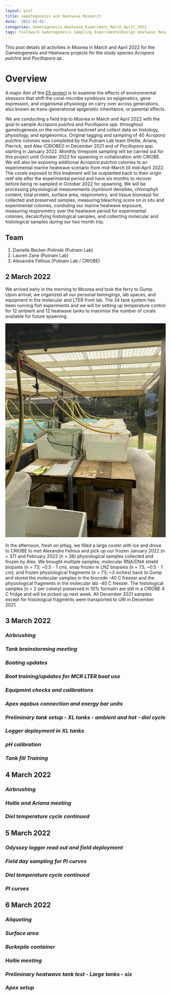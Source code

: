 ```yaml
---
layout: post
title: Gametogenesis and Heatwave Research
date: '2022-03-01'
categories: Gametogenesis_Heatwave_Experiment_March_April_2022
tags: Fieldwork Gametogenesis Sampling ExperimentalDesign Heatwave Respirometry
---
```

This post details all activities in Moorea in March and April 2022 for the Gametogenesis and Heatwave projects for the study species *Acropora pulchra* and *Pocillopora sp.*.  

# Overview  

A major Aim of the [E5 project](https://e5coral.org/) is to examine the effects of environmental stressors that shift the coral-microbe symbiosis on epigenetics, gene expression, and organismal physiology on carry over across generations, also known as trans-generational epigenetic inheritance, or parental effects.

We are conducting a field trip to Moorea in March and April 2022 with the goal to sample *Acropora pulchra* and *Pocillopora spp.* throughout gametogenesis on the northshore backreef and collect data on histology, physiology, and epigenomics. Original tagging and sampling of 40 *Acropora pulchra* colonies was completed by the Putnam Lab team (Hollie, Ariana, Pierrick, and Alex (CRIOBE)) in December 2021 and of *Pocillopora spp.* starting in January 2022. Monthly timepoint sampling will be carried out for this project until October 2022 for spawning in collaboration with CRIOBE. We will also be exposing additional *Acropora pulchra* colonies to an experimental marine heatwave scenario from mid-March till mid-April 2022. The corals exposed to this treatment will be outplanted back to their origin reef site after the experimental period and have six months to recover before being re-sampled in October 2022 for spawning. We will be processing physiological measurements (symbiont densities, chlorophyll content, total protein, surface area, respirometry, and tissue biomass) for collected and preserved samples, measuring bleaching score on *in situ* and experimental colonies, conduting our marine heatwave exposure, measuring respirometry over the heatwave period for experimental colonies, decalcifying histological samples, and collecting molecular and histological samples during our two month trip.

## Team
1. Danielle Becker-Polinski (Putnam Lab)
2. Lauren Zane (Putnam Lab)
3. Alexandre Fellous (Putnam Lab / CRIOBE)

## 2 March 2022 

We arrived early in the morning to Moorea and took the ferry to Gump. Upon arrival, we organized all our personal belongings, lab spaces, and equipment in the molecular and LTER front lab. The 24 tank system  has been running fish experiments and we will be setting up temperature control for 12 ambient and 12 heatwave tanks to maximise the number of corals available for future spawning. 


![tank.table.photo](https://raw.githubusercontent.com/urol-e5/urol-e5.github.io/master/images/March2022_Moorea/IMG_3465.jpg)


In the afternoon, fresh on jetlag, we filled a large cooler with ice and drove to CRIOBE to met Alexandre Fellous and pick up our frozen January 2022 (n = 37) and February 2022 (n = 36) physiological samples collected and frozen by Alex. We brought multiple samples; molecular RNA/DNA shield biopsies (n = 73; ~0.5 - 1 cm),  snap frozen in LN2 biopsies (n = 73; ~0.5 - 1 cm); and frozen physiological fragments (n = 73; ~3 inches) back to Gump and stored the molecular samples in the biocode -40 C freezer and the physiological fragments in the molecular lab -40 C freezer. The histological samples (n = 2 per colony) preserved in 10% formalin are still in a CRIOBE 4 C fridge and will be picked up next week. All December 2021 samples except for histoloigcal fragments were transported to URI in December 2021. 






 
## 3 March 2022 

### *Airbrushing*    

### *Tank brainstorming meeting*  

### *Boating updates*  

### *Boat training/updates for MCR LTER boat use* 

### *Equipmint checks and calibrations*  

### *Apex aqabus connection and energy bar units*  

### *Preliminary tank setup - XL tanks - ambient and hot - diel cycle*  

### *Logger deployment in XL tanks*  


### *pH calibration*  


### *Tank fill Training*  




## 4 March 2022  

### *Airbrushing*   

### *Hollie and Ariana meeting*

### *Diel temperature cycle continued*



## 5 March 2022 

### *Odyssey logger read out and field deployment*

### *Field day sampling for PI curves*

### *Diel temperature cycle continued*

### *PI curves*


## 6 March 2022 

### *Aliquoting*

### *Surface area*

### *Burkepile container*

### *Hollie meeting*

### *Preliminary heatwave tank test - Large tanks - six*

### *Apex setup*


